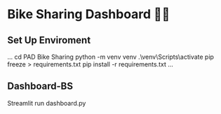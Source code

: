 # Bike Sharing Dashboard 🚴‍♂️

## Set Up Enviroment
...
cd PAD Bike Sharing 
python -m venv venv
.\venv\Scripts\activate
pip freeze > requirements.txt
pip install -r requirements.txt
...

## Dashboard-BS
Streamlit run dashboard.py
